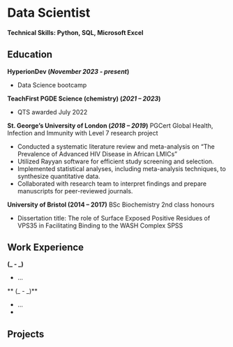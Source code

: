 
# Data Scientist

#### Technical Skills: Python, SQL, Microsoft Excel

## Education
**HyperionDev (_November 2023 - present_)** 
- Data Science bootcamp

  
**TeachFirst PGDE Science (chemistry) (_2021 – 2023_)**
  - QTS awarded July 2022

    
**St. George’s University of London (_2018 – 2019_)**	PGCert Global Health, Infection and Immunity with Level 7 research project 
- Conducted a systematic literature review and meta-analysis on “The Prevalence of Advanced HIV Disease in African LMICs” 
- Utilized Rayyan software for efficient study screening and selection.
- Implemented statistical analyses, including meta-analysis techniques, to synthesize quantitative data.
- Collaborated with research team to interpret findings and prepare manuscripts for peer-reviewed journals.

  
**University of Bristol (2014 – 2017)**	BSc Biochemistry 2nd class honours
- Dissertation title: The role of Surface Exposed Positive Residues of VPS35 in Facilitating Binding to the WASH Complex 
SPSS


## Work Experience
**(_ - _)**
- ...

** (_ - _)**
- ...
- 

## Projects





